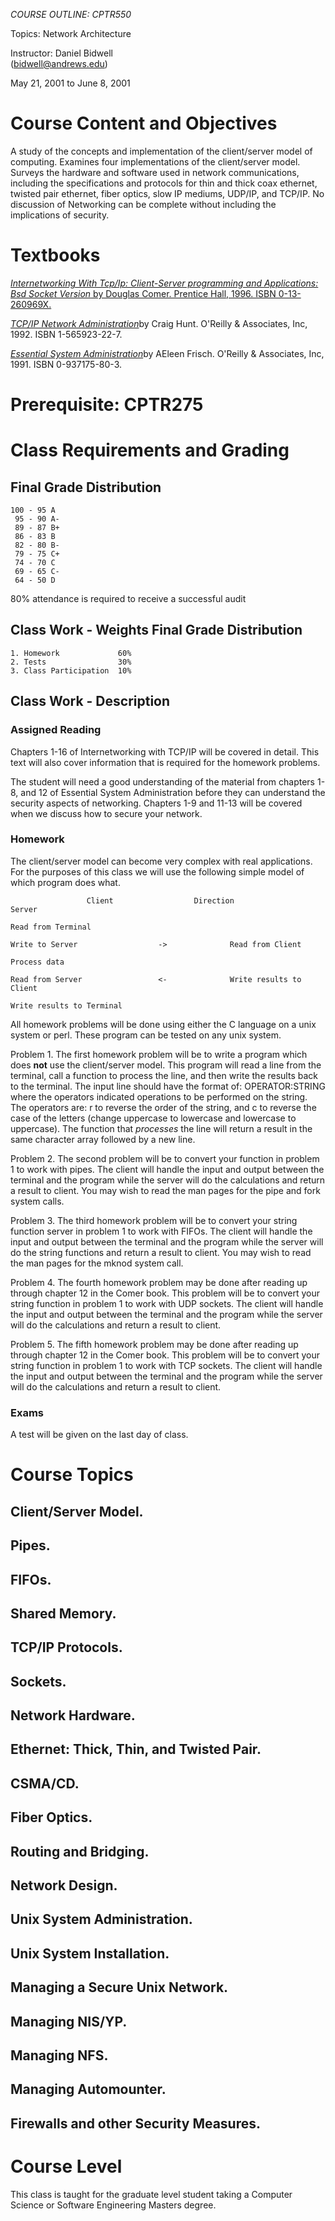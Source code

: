 _COURSE OUTLINE: CPTR550_

  
Topics: Network Architecture

  
Instructor: Daniel Bidwell  
(bidwell@andrews.edu)

  
May 21, 2001 to June 8, 2001

# Course Content and Objectives

A study of the concepts and implementation of the client/server model of
computing. Examines four implementations of the client/server model. Surveys
the hardware and software used in network communications, including the
specifications and protocols for thin and thick coax ethernet, twisted pair
ethernet, fiber optics, slow IP mediums, UDP/IP, and TCP/IP. No discussion of
Networking can be complete without including the implications of security.

# Textbooks

[_Internetworking With Tcp/Ip: Client-Server programming and Applications: Bsd
Socket Version_ by Douglas Comer. Prentice Hall, 1996. ISBN 0-13-260969X.
](http://www.amazon.com/exec/obidos/ASIN/013260969X/bidwellscomputer)

[_TCP/IP Network
Administration_](http://www.amazon.com/exec/obidos/ASIN/1565923227/bidwellscomputer)by
Craig Hunt. O'Reilly & Associates, Inc, 1992. ISBN 1-565923-22-7.

[_Essential System
Administration_](http://www.amazon.com/exec/obidos/ASIN/0937175803/bidwellscomputer)by
AEleen Frisch. O'Reilly & Associates, Inc, 1991. ISBN 0-937175-80-3.

# Prerequisite: CPTR275

# Class Requirements and Grading

## Final Grade Distribution

    
    
    100 - 95 A 
     95 - 90 A- 
     89 - 87 B+ 
     86 - 83 B 
     82 - 80 B- 
     79 - 75 C+ 
     74 - 70 C 
     69 - 65 C- 
     64 - 50 D 
    

80% attendance is required to receive a successful audit

## Class Work - Weights Final Grade Distribution

    
    
    1. Homework             60% 
    2. Tests                30% 
    3. Class Participation  10% 
    

## Class Work - Description

### Assigned Reading

Chapters 1-16 of Internetworking with TCP/IP will be covered in detail. This
text will also cover information that is required for the homework problems.

The student will need a good understanding of the material from chapters 1-8,
and 12 of Essential System Administration before they can understand the
security aspects of networking. Chapters 1-9 and 11-13 will be covered when we
discuss how to secure your network.

### Homework

The client/server model can become very complex with real applications. For
the purposes of this class we will use the following simple model of which
program does what.

    
    
                     Client                  Direction               Server 
    
    Read from Terminal 
    
    Write to Server                  ->              Read from Client 
    
    Process data 
    
    Read from Server                 <-              Write results to Client 
    
    Write results to Terminal 
    

All homework problems will be done using either the C language on a unix
system or perl. These program can be tested on any unix system.

  
Problem 1. The first homework problem will be to write a program which does
**not** use the client/server model. This program will read a line from the
terminal, call a function to process the line, and then write the results back
to the terminal. The input line should have the format of: OPERATOR:STRING
where the operators indicated operations to be performed on the string. The
operators are: r to reverse the order of the string, and c to reverse the case
of the letters (change uppercase to lowercase and lowercase to uppercase). The
function that _processes_ the line will return a result in the same character
array followed by a new line.

  
Problem 2. The second problem will be to convert your function in problem 1 to
work with pipes. The client will handle the input and output between the
terminal and the program while the server will do the calculations and return
a result to client. You may wish to read the man pages for the pipe and fork
system calls.

  
Problem 3. The third homework problem will be to convert your string function
server in problem 1 to work with FIFOs. The client will handle the input and
output between the terminal and the program while the server will do the
string functions and return a result to client. You may wish to read the man
pages for the mknod system call.

  
Problem 4. The fourth homework problem may be done after reading up through
chapter 12 in the Comer book. This problem will be to convert your string
function in problem 1 to work with UDP sockets. The client will handle the
input and output between the terminal and the program while the server will do
the calculations and return a result to client.

  
Problem 5. The fifth homework problem may be done after reading up through
chapter 12 in the Comer book. This problem will be to convert your string
function in problem 1 to work with TCP sockets. The client will handle the
input and output between the terminal and the program while the server will do
the calculations and return a result to client.

### Exams

A test will be given on the last day of class.

# Course Topics

## Client/Server Model.

## Pipes.

## FIFOs.

## Shared Memory.

## TCP/IP Protocols.

## Sockets.

## Network Hardware.

## Ethernet: Thick, Thin, and Twisted Pair.

## CSMA/CD.

## Fiber Optics.

## Routing and Bridging.

## Network Design.

## Unix System Administration.

## Unix System Installation.

## Managing a Secure Unix Network.

## Managing NIS/YP.

## Managing NFS.

## Managing Automounter.

## Firewalls and other Security Measures.

# Course Level

This class is taught for the graduate level student taking a Computer Science
or Software Engineering Masters degree.

